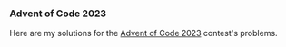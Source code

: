 ### Advent of Code 2023

Here are my solutions for the [Advent of Code 2023](https://adventofcode.com/2023) contest's problems.
